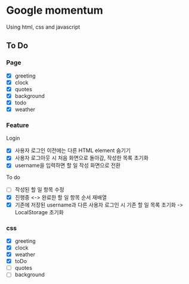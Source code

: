 # Google momentum

Using html, css and javascript

## To Do

### Page

- [x] greeting
- [x] clock
- [x] quotes
- [x] background
- [x] todo
- [x] weather

### Feature

Login

- [x] 사용자 로그인 이전에는 다른 HTML element 숨기기
- [x] 사용자 로그아웃 시 처음 화면으로 돌아감, 작성한 목록 초기화
- [x] username을 입력하면 할 일 작성 화면으로 전환

To do

- [ ] 작성된 할 일 항목 수정
- [x] 진행중 <-> 완료한 할 일 항목 순서 재배열
- [x] 기존에 저장된 username과 다른 사용자 로그인 시 기존 할 일 목록 초기화 -> LocalStorage 초기화

### css

- [x] greeting
- [x] clock
- [x] weather
- [x] toDo
- [ ] quotes
- [ ] background
